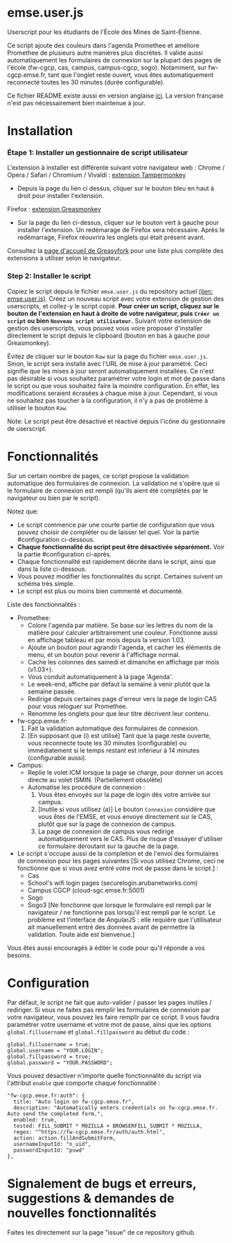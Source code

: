 # emse.user.js
Userscript pour les étudiants de l'École des Mines de Saint-Étienne.

Ce script ajoute des couleurs dans l'agenda Promethee et améliore Promethee de plusieurs autre manières plus discrètes.
Il valide aussi automatiquement les formulaires de connexion sur la plupart des pages de l'école (fw-cgcp, cas, campus, campus-cgcp, sogo). Notamment, sur fw-cgcp.emse.fr, tant que l'onglet reste ouvert, vous  êtes automatiquement reconnecté toutes les 30 minutes (durée configurable).

Ce fichier README existe aussi en version anglaise [ici](https://github.com/mathieucaroff/emse.user.js/blob/master/README.md).
La version française n'est pas nécessairement bien maintenue à jour.

# Installation
### Étape 1: Installer un gestionnaire de script utilisateur
L'extension à installer est différente suivant votre navigateur web :
Chrome / Opera / Safari / Chromium / Vivaldi : [extension Tampermonkey](https://chrome.google.com/webstore/detail/tampermonkey/dhdgffkkebhmkfjojejmpbldmpobfkfo)
- Depuis la page du lien ci dessus, cliquer sur le bouton bleu en haut à droit pour installer l'extension.

Firefox : [extension Greasmonkey](https://addons.mozilla.org/firefox/addon/greasemonkey/)
- Sur la page du lien ci-dessus, cliquer sur le bouton vert à gauche pour installer l'extension. Un redémarage de Firefox sera nécessaire. Après le redémarrage, Firefox réouvrira les onglets qui était présent avant.

Consultez la [page d'accueil de Greasyfork](https://greasyfork.org/fr) pour une liste plus complète des extensions à utiliser selon le navigateur.

### Step 2: Installer le script
Copiez le script depuis le fichier `emse.user.js` du repository actuel [(lien: emse.user.js)](https://github.com/mathieucaroff/emse.user.js/blob/master/emse.user.js). Créez un nouveau script avec votre extension de gestion des userscripts, et collez-y le script copié. **Pour créer un script, cliquez sur le bouton de l'extension en haut à droite de votre navigateur, puis `Créer un script` ou bien `Nouveau script utilisateur`.** Suivant votre extension de gestion des userscripts, vous pouvez vous voire proposer d'installer directement le script depuis le clipboard (bouton en bas à gauche pour Greasmonkey).

Évitez de cliquer sur le bouton `Raw` sur la page du fichier `emse.user.js`. Sinon, le script sera installé avec l'URL de mise à jour paramétré. Ceci signifie que les mises à jour seront automatiquement installées. Ce n'est pas désirable si vous souhaitez paramétrer votre login et mot de passe dans le script ou que vous souhaitez faire la moindre configuration. En effet, les modifications seraient écrasées à chaque mise à jour. Cependant, si vous ne souhaitez pas toucher à la configuration, il n'y a pas de problème à utiliser le bouton `Raw`.

Note: Le script peut être désactivé et réactivé depuis l'icône du gestionnaire de userscript.

# Fonctionnalités
Sur un certain nombre de pages, ce script propose la validation automatique des formulaires de connexion. La validation ne s'opère que si le formulaire de connexion est rempli (qu'ils aient été complétés par le navigateur ou bien par le script).

Notez que:
 * Le script commence par une courte partie de configuration que vous pouvez choisir de compléter ou de laisser tel quel. Voir la partie #configuration ci-dessous.
 * **Chaque fonctionnalité du script peut être désactivée séparément.** Voir la partie #configuration ci-après.
 * Chaque fonctionnalité est rapidement décrite dans le script, ainsi que dans la liste ci-dessous.
 * Vous pouvez modifier les fonctionnalités du script. Certaines suivent un schéma très simple.
 * Le script est plus ou moins bien commenté et documenté.

Liste des fonctionnalités :
* Promethee:
  * Colore l'agenda par matière. Se base sur les lettres du nom de la matière pour calculer arbitrairement une couleur. Fonctionne aussi en affichage tableau et par mois depuis la version 1.03.
  * Ajoute un bouton pour agrandir l'agenda, et cacher les éléments de menu, et un bouton pour revenir à l'affichage normal.
  * Cache les colonnes des samedi et dimanche en affichage par mois (v1.03+).
  * Vous conduit automatiquement à la page 'Agenda'.
  * Le week-end, affiche par défaut la semaine à venir plutôt que la semaine passée.
  * Redirige depuis certaines page d'erreur vers la page de login CAS pour vous reloguer sur Promethee.
  * Renomme les onglets pour que leur titre décrivent leur contenu.
* fw-cgcp.emse.fr:
  1. Fait la validation automatique des formulaires de connexion.
  2. [En supposant que (i) est utilisé] Tant que la page reste ouverte, vous reconnecte toute les 30 minutes (configurable) ou immédiatement si le temps restant est inférieur à 14 minutes (configurable aussi).
* Campus:
  * Replie le volet ICM lorsque la page se charge, pour donner un acces directe au volet ISMIN. (Partiellement obsolète)
  * Automatise les procédure de connexion :
    1. Vous êtes envoyés sur la page de login dès votre arrivée sur campus.
    2. [Inutile si vous utilisez (a)] Le bouton `Connexion` considère que vous êtes de l'EMSE, et vous envoye directement sur le CAS, plutôt que sur la page de connexion de campus.
    3. La page de connexion de campus vous redirige automatiquement vers le CAS. Plus de risque d'essayer d'utiliser ce formulaire déroutant sur la gauche de la page.
* Le script s'occupe aussi de la completion et de l'envoi des formulaires de connexion pour les pages suivantes [Si vous utilisez Chrome, ceci ne fonctionne que si vous avez entré votre mot de passe dans le script.] :
  * Cas
  * School's wifi login pages (securelogin.arubanetworks.com)
  * Campus CGCP (cloud-sgc.emse.fr:5001)
  * Sogo
  * Sogo3 [Ne fonctionne que lorsque le formulaire est rempli par le navigateur / ne fonctionne pas lorsqu'il est rempli par le script. Le problème est l'interface de AngularJS : elle requière que l'utilisateur ait manuellement entré des données avant de permettre la validation. Toute aide est bienvenue.]

Vous êtes aussi encouragés à éditer le code pour qu'il réponde a vos besoins.

# Configuration
Par défaut, le script ne fait que auto-valider / passer les pages inutiles / rediriger. Si vous ne faites pas remplir les formulaires de connexion par votre navigateur, vous pouvez les faire remplir par ce script. Il vous faudra paramétrer votre username et votre mot de passe, ainsi que les options `global.fillusername` et `global.fillpassword` au début du code :

    global.fillusername = true;
    global.username = "YOUR.LOGIN";
    global.fillpassword = true;
    global.password = "YOUR.PASSWORD";

Vous pouvez désactiver n'importe quelle fonctionnalité du script via l'attribut `enable` que comporte chaque fonctionnalité :

    "fw-cgcp.emse.fr:auth": {
      title: "Auto login on fw-cgcp.emse.fr",
      description: "Automatically enters credentials on fw-cgcp.emse.fr. Auto send the completed form.",
      enabled: true,
      tested: FILL_SUBMIT * MOZILLA + BROWSERFILL_SUBMIT * MOZILLA,
      regex: "^https://fw-cgcp.emse.fr/auth/auth.html",
      action: action.fillAndSubmitForm,
      usernameInputId: "n_uid",
      passwordInputId: "pswd"
    },

# Signalement de bugs et erreurs, suggestions & demandes de nouvelles fonctionnalités
Faites les directement sur la page "issue" de ce repository github.


